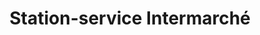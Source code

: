 ---
title: "Station-service Intermarché"
url: /pons/station-service-intermarche/
shop: Gasflaschen
---